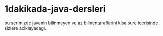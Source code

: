 # 1dakikada-java-dersleri
bu serimizde javanin bilinmeyen ve az bilinentaraflarini kisa sure icerisinde sizlere aciklayacagi. 
